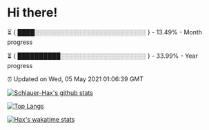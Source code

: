 # Hi there!

⏳ { ████░░░░░░░░░░░░░░░░░░░░░░░░░░ } - 13.49% - Month progress

⏳ { ██████████░░░░░░░░░░░░░░░░░░░░ } - 33.99% - Year progress

⏰ Updated on Wed, 05 May 2021 01:06:39 GMT


[![Schlauer-Hax's github stats](https://github-readme-stats.vercel.app/api?username=Schlauer-Hax&show_icons=true&theme=dark&count_private=true)](https://github.com/Schlauer-Hax)


[![Top Langs](https://github-readme-stats.vercel.app/api/top-langs/?username=Schlauer-Hax&layout=compact&theme=dark)](https://github.com/Schlauer-Hax?tab=repositories)


[![Hax's wakatime stats](https://github-readme-stats.vercel.app/api/wakatime?username=Hax&theme=dark)](https://wakatime.com/@Hax)

